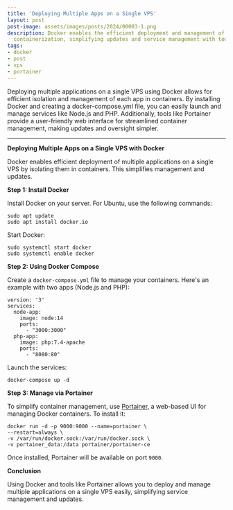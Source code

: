 ```yaml
---
title: 'Deploying Multiple Apps on a Single VPS'
layout: post
post-image: assets/images/posts/2024/00003-1.png
description: Docker enables the efficient deployment and management of multiple applications on a single VPS through 
  containerization, simplifying updates and service management with tools like Portainer.
tags:
- docker
- post
- vps
- portainer
---
```


Deploying multiple applications on a single VPS using Docker allows for efficient isolation and management of each app 
in containers. By installing Docker and creating a docker-compose.yml file, you can easily launch and manage services 
like Node.js and PHP. Additionally, tools like Portainer provide a user-friendly web interface for streamlined 
container management, making updates and oversight simpler.

---

<b>Deploying Multiple Apps on a Single VPS with Docker</b>

Docker enables efficient deployment of multiple applications on a single VPS by isolating them in containers. This simplifies management and updates.

<b>Step 1: Install Docker</b>

Install Docker on your server. For Ubuntu, use the following commands:

<pre><code>sudo apt update
sudo apt install docker.io</code></pre>

Start Docker:

<pre><code>sudo systemctl start docker
sudo systemctl enable docker</code></pre>

<b>Step 2: Using Docker Compose</b>

Create a <code>docker-compose.yml</code> file to manage your containers. Here's an example with two apps (Node.js and PHP):

<pre><code>version: '3'
services:
  node-app:
    image: node:14
    ports:
      - "3000:3000"
  php-app:
    image: php:7.4-apache
    ports:
      - "8080:80"</code></pre>

Launch the services:

<pre><code>docker-compose up -d</code></pre>

<b>Step 3: Manage via Portainer</b>

To simplify container management, use <a href="https://www.portainer.io/">Portainer</a>, a web-based UI for managing Docker containers. To install it:

<pre><code>docker run -d -p 9000:9000 --name=portainer \
--restart=always \
-v /var/run/docker.sock:/var/run/docker.sock \
-v portainer_data:/data portainer/portainer-ce</code></pre>

Once installed, Portainer will be available on port <code>9000</code>.

<b>Conclusion</b>

Using Docker and tools like Portainer allows you to deploy and manage multiple applications on a single VPS easily, simplifying service management and updates.